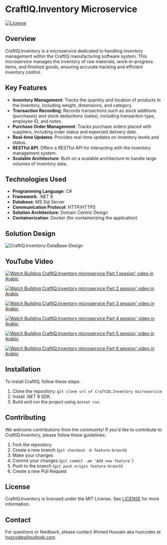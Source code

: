 # CraftIQ.Inventory Microservice

[![License](https://img.shields.io/badge/license-MIT-blue.svg)](https://opensource.org/licenses/MIT)

## Overview
CraftIQ.Inventory is a microservice dedicated to handling inventory management within the CraftIQ manufacturing software system. This microservice manages the inventory of raw materials, work-in-progress items, and finished goods, ensuring accurate tracking and efficient inventory control.

## Key Features

- **Inventory Management**: Tracks the quantity and location of products in the inventory, including weight, dimensions, and category.
- **Transaction Recording**: Records transactions such as stock additions (purchases) and stock deductions (sales), including transaction type, employee ID, and notes.
- **Purchase Order Management**: Tracks purchase orders placed with suppliers, including order status and expected delivery date.
- **Real-time Updates**: Provides real-time updates on inventory levels and status.
- **RESTful API**: Offers a RESTful API for interacting with the inventory management system.
- **Scalable Architecture**: Built on a scalable architecture to handle large volumes of inventory data.

## Technologies Used

- **Programming Language**: C#
- **Framework**: .NET 8
- **Database**: MS Sql Server
- **Communication Protocol**: HTTP/HTTPS
- **Solution Architecture**: Domain Centric Design
- **Containerization**: Docker (for containerizing the application)

## Solution Design

![CraftIQ.Inventory-DataBase-Design](https://github.com/huzcodes/CraftIQ.Inventory/assets/64107864/a252c69d-4182-4dea-945c-16f73064a888)


## YouTube Video 

[![Watch Building CraftIQ.Inventory microservice Part 1 session' video in Arabic](https://img.youtube.com/vi/YOUTUBE_VIDEO_ID_HERE/0.jpg)](https://www.youtube.com/watch?v=W6AVOZBkNX4)

[![Watch Building CraftIQ.Inventory microservice Part 2 session' video in Arabic](https://img.youtube.com/vi/YOUTUBE_VIDEO_ID_HERE/0.jpg)](https://www.youtube.com/watch?v=UymouaV0FNw)

[![Watch Building CraftIQ.Inventory microservice Part 3 session' video in Arabic](https://img.youtube.com/vi/YOUTUBE_VIDEO_ID_HERE/0.jpg)](https://www.youtube.com/watch?v=X90JdT_zEEs)

[![Watch Building CraftIQ.Inventory microservice Part 4 session' video in Arabic](https://img.youtube.com/vi/YOUTUBE_VIDEO_ID_HERE/0.jpg)](https://www.youtube.com/watch?v=9tMa3_wBD6s)

[![Watch Building CraftIQ.Inventory microservice Part 5 session' video in Arabic](https://img.youtube.com/vi/YOUTUBE_VIDEO_ID_HERE/0.jpg)](https://www.youtube.com/watch?v=NxRdl0pHb_w)

[![Watch Building CraftIQ.Inventory microservice Part 6 session' video in Arabic](https://img.youtube.com/vi/YOUTUBE_VIDEO_ID_HERE/0.jpg)](https://www.youtube.com/watch?v=bkCTnAxvCks)


## Installation

To install CraftIQ, follow these steps:

1. Clone the repository: `git clone url of CraftIQ.Inventory microservice`
2. Install .NET 8 SDK.
3. Build and run the project using `dotnet run`.

## Contributing

We welcome contributions from the community! If you'd like to contribute to CraftIQ.Inventory, please follow these guidelines:

1. Fork the repository
2. Create a new branch (`git checkout -b feature-branch`)
3. Make your changes
4. Commit your changes (`git commit -am 'Add new feature'`)
5. Push to the branch (`git push origin feature-branch`)
6. Create a new Pull Request

   
## License

CraftIQ.Inventory is licensed under the MIT License. See [LICENSE](LICENSE) for more information.

## Contact

For questions or feedback, please contact Ahmed Hussain aka huzcodes at huzcodes@outlook.com.

